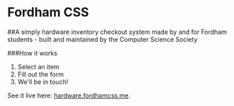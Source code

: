 Fordham CSS
=====

##A simply hardware inventory checkout system made by and for Fordham students - built and maintained by the Computer Science Society

###How it works
1. Select an item
2. Fill out the form
3. We'll be in touch!

See it live here: [hardware.fordhamcss.me](http://hardware.fordhamcss.me).